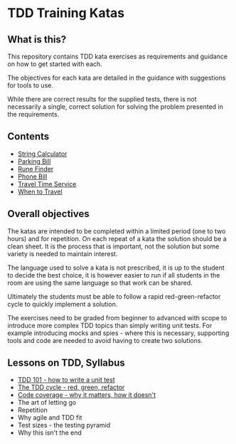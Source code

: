 # TDD Training Katas

## What is this?
This repository contains TDD kata exercises as requirements and guidance on
how to get started with each.

The objectives for each kata are detailed in the guidance with suggestions for
tools to use.

While there are correct results for the supplied tests, there is not necessarily
a single, correct solution for solving the problem presented in the requirements.

## Contents
* [String Calculator](./katas/StringCalculator/README.md)
* [Parking Bill](./katas/ParkingBill/README.md)
* [Rune Finder](./katas/RuneFinder/README.md)
* [Phone Bill](./katas/PhoneBill/README.md)
* [Travel Time Service](./katas/TravelTimeCalculator/README.md)
* [When to Travel](./katas/WhenToTravel/README.md)

## Overall objectives
The katas are intended to be completed within a limited period (one to two
hours) and for repetition. On each repeat of a kata the solution should be a
clean sheet. It is the process that is important, not the solution but some
variety is needed to maintain interest.

The language used to solve a kata is not prescribed, it is up to the student to
decide the best choice, it is however easier to run if all students in the room
are using the same language so that work can be shared.

Ultimately the students must be able to follow a rapid red-green-refactor cycle
to quickly implement a solution.

The exercises need to be graded from beginner to advanced with scope to
introduce more complex TDD topics than simply writing unit tests. For example
introducing mocks and spies - where this is necessary, supporting tools and code
are needed to avoid having to create two solutions.

## Lessons on TDD, Syllabus
* [TDD 101 - how to write a unit test](./Documentation/TDD101.md)
* [The TDD cycle - red, green, refactor](./Documentation/TheTDDCycle.md)
* [Code coverage - why it matters, how it doesn't](./Documentation/CodeCoverage.md)
* The art of letting go
* Repetition
* Why agile and TDD fit
* Test sizes - the testing pyramid
* Why this isn't the end
